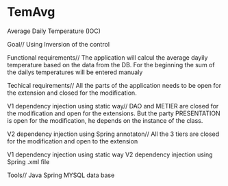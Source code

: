 # TemAvg
Average Daily Temperature (IOC)

Goal//
Using Inversion of the control 

Functional requirements//
The application will calcul the average dayily temperature based on the data from the DB. 
For the beginning the sum of the dailys temperatures will be entered manualy

Techical requirements// 
All the parts of the application needs to be open for the extension and closed for the modification. 

V1 dependency injection using static way//
DAO and METIER are closed for the modification and open for the extensions. But the party PRESENTATION is open for the modification, he depends on the instance of the class. 

V2 dependency injection using Spring annotaton//
All the 3 tiers are closed for the modification and open to the extension 

V1 dependency injection using static way
V2 dependency injection using Spring .xml file

Tools//
Java 
Spring
MYSQL data base

